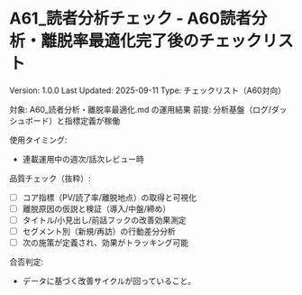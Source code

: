 # A61_読者分析チェック - A60読者分析・離脱率最適化完了後のチェックリスト

Version: 1.0.0
Last Updated: 2025-09-11
Type: チェックリスト（A60対向）

対象: A60_読者分析・離脱率最適化.md の運用結果
前提: 分析基盤（ログ/ダッシュボード）と指標定義が稼働

使用タイミング:
- 連載運用中の週次/話次レビュー時

品質チェック（抜粋）:
- [ ] コア指標（PV/読了率/離脱地点）の取得と可視化
- [ ] 離脱原因の仮説と検証（導入/中盤/締め）
- [ ] タイトル/小見出し/前話フックの改善効果測定
- [ ] セグメント別（新規/再訪）の行動差分分析
- [ ] 次の施策が定義され、効果がトラッキング可能

合否判定:
- データに基づく改善サイクルが回っていること。

